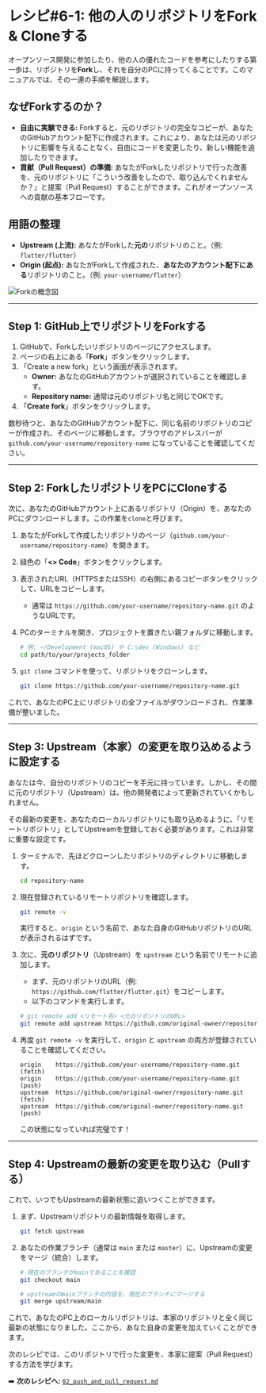# レシピ#6-1: 他の人のリポジトリをFork & Cloneする

オープンソース開発に参加したり、他の人の優れたコードを参考にしたりする第一歩は、リポジトリを**Fork**し、それを自分のPCに持ってくることです。このマニュアルでは、その一連の手順を解説します。

## なぜForkするのか？

*   **自由に実験できる:** Forkすると、元のリポジトリの完全なコピーが、あなたのGitHubアカウント配下に作成されます。これにより、あなたは元のリポジトリに影響を与えることなく、自由にコードを変更したり、新しい機能を追加したりできます。
*   **貢献（Pull Request）の準備:** あなたがForkしたリポジトリで行った改善を、元のリポジトリに「こういう改善をしたので、取り込んでくれませんか？」と提案（Pull Request）することができます。これがオープンソースへの貢献の基本フローです。

## 用語の整理

*   **Upstream (上流):** あなたがForkした**元の**リポジトリのこと。（例: `flutter/flutter`）
*   **Origin (起点):** あなたがForkして作成された、**あなたのアカウント配下にある**リポジトリのこと。（例: `your-username/flutter`）

![Forkの概念図](https://docs.github.com/assets/cb-130393/images/help/repository/fork-repo-diagram.png)

---

## Step 1: GitHub上でリポジトリをForkする

1.  GitHubで、Forkしたいリポジトリのページにアクセスします。
2.  ページの右上にある「**Fork**」ボタンをクリックします。
3.  「Create a new fork」という画面が表示されます。
    *   **Owner:** あなたのGitHubアカウントが選択されていることを確認します。
    *   **Repository name:** 通常は元のリポジトリ名と同じでOKです。
4.  「**Create fork**」ボタンをクリックします。

数秒待つと、あなたのGitHubアカウント配下に、同じ名前のリポジトリのコピーが作成され、そのページに移動します。ブラウザのアドレスバーが `github.com/your-username/repository-name` になっていることを確認してください。

---

## Step 2: ForkしたリポジトリをPCにCloneする

次に、あなたのGitHubアカウント上にあるリポジトリ（Origin）を、あなたのPCにダウンロードします。この作業を`clone`と呼びます。

1.  あなたがForkして作成したリポジトリのページ（`github.com/your-username/repository-name`）を開きます。
2.  緑色の「**<> Code**」ボタンをクリックします。
3.  表示されたURL（HTTPSまたはSSH）の右側にあるコピーボタンをクリックして、URLをコピーします。
    *   通常は `https://github.com/your-username/repository-name.git` のようなURLです。

4.  PCのターミナルを開き、プロジェクトを置きたい親フォルダに移動します。
    ```bash
    # 例: ~/Development (macOS) や C:\dev (Windows) など
    cd path/to/your/projects_folder
    ```
5.  `git clone` コマンドを使って、リポジトリをクローンします。
    ```bash
    git clone https://github.com/your-username/repository-name.git
    ```

これで、あなたのPC上にリポジトリの全ファイルがダウンロードされ、作業準備が整いました。

---

## Step 3: Upstream（本家）の変更を取り込めるように設定する

あなたは今、自分のリポジトリのコピーを手元に持っています。しかし、その間に元のリポジトリ（Upstream）は、他の開発者によって更新されていくかもしれません。

その最新の変更を、あなたのローカルリポジトリにも取り込めるように、「リモートリポジトリ」としてUpstreamを登録しておく必要があります。これは非常に重要な設定です。

1.  ターミナルで、先ほどクローンしたリポジトリのディレクトリに移動します。
    ```bash
    cd repository-name
    ```

2.  現在登録されているリモートリポジトリを確認します。
    ```bash
    git remote -v
    ```
    実行すると、`origin` という名前で、あなた自身のGitHubリポジトリのURLが表示されるはずです。

3.  次に、**元のリポジトリ**（Upstream）を `upstream` という名前でリモートに追加します。
    *   まず、元のリポジトリのURL（例: `https://github.com/flutter/flutter.git`）をコピーします。
    *   以下のコマンドを実行します。
    ```bash
    # git remote add <リモート名> <元のリポジトリのURL>
    git remote add upstream https://github.com/original-owner/repository-name.git
    ```

4.  再度 `git remote -v` を実行して、`origin` と `upstream` の両方が登録されていることを確認してください。
    ```
    origin    https://github.com/your-username/repository-name.git (fetch)
    origin    https://github.com/your-username/repository-name.git (push)
    upstream  https://github.com/original-owner/repository-name.git (fetch)
    upstream  https://github.com/original-owner/repository-name.git (push)
    ```
    この状態になっていれば完璧です！

---

## Step 4: Upstreamの最新の変更を取り込む（Pullする）

これで、いつでもUpstreamの最新状態に追いつくことができます。

1.  まず、Upstreamリポジトリの最新情報を取得します。
    ```bash
    git fetch upstream
    ```
2.  あなたの作業ブランチ（通常は `main` または `master`）に、Upstreamの変更をマージ（統合）します。
    ```bash
    # 現在のブランチがmainであることを確認
    git checkout main

    # upstreamのmainブランチの内容を、現在のブランチにマージする
    git merge upstream/main
    ```

これで、あなたのPC上のローカルリポジトリは、本家のリポジトリと全く同じ最新の状態になりました。ここから、あなた自身の変更を加えていくことができます。

次のレシピでは、このリポジトリで行った変更を、本家に提案（Pull Request）する方法を学びます。

➡️ **次のレシピへ:** [`02_push_and_pull_request.md`](./02_push_and_pull_request.md)